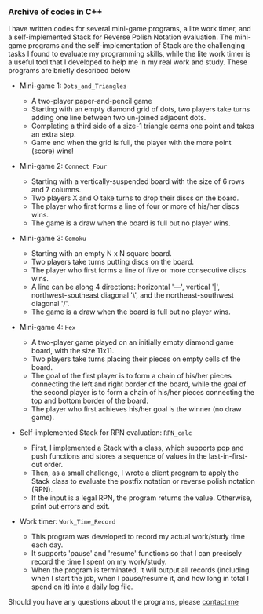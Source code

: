 ### Archive of codes in C++
 
I have written codes for several mini-game programs, a lite work timer, and a self-implemented Stack for Reverse Polish Notation evaluation. The mini-game programs and the self-implementation of Stack are the challenging tasks I found to evaluate my programming skills, while the lite work timer is a useful tool that I developed to help me in my real work and study. These programs are briefly described below

+ Mini-game 1: ```Dots_and_Triangles```
  + A two-player paper-and-pencil game
  + Starting with an empty diamond grid of dots, two players take turns adding one line between two un-joined adjacent dots.
  + Completing a third side of a size-1 triangle earns one point and takes an extra step.
  + Game end when the grid is full, the player with the more point (score) wins!

+ Mini-game 2: ```Connect_Four```
  + Starting with a vertically-suspended board with the size of 6 rows and 7 columns.
  + Two players X and O take turns to drop their discs on the board.
  + The player who first forms a line of four or more of his/her discs wins.
  + The game is a draw when the board is full but no player wins.
    
+ Mini-game 3: ```Gomoku```
  + Starting with an empty N x N square board.
  + Two players take turns putting discs on the board.
  + The player who first forms a line of five or more consecutive discs wins.
  + A line can be along 4 directions: horizontal '—', vertical '|', northwest-southeast diagonal '\\', and the northeast-southwest diagonal '/'.
  + The game is a draw when the board is full but no player wins.
    
+ Mini-game 4: ```Hex```
  + A two-player game played on an initially empty diamond game board, with the size 11x11.
  + Two players take turns placing their pieces on empty cells of the board.
  + The goal of the first player is to form a chain of his/her pieces connecting the left and right border of the board, while the goal of the second player is to form a chain of his/her pieces connecting the top and bottom border of the board.
  + The player who first achieves his/her goal is the winner (no draw game).
    
+ Self-implemented Stack for RPN evaluation: ```RPN_calc```
  + First, I implemented a Stack with a class, which supports pop and push functions and stores a sequence of values in the last-in-first-out order.
  + Then, as a small challenge, I wrote a client program to apply the Stack class to evaluate the postfix notation or reverse polish notation (RPN).
  + If the input is a legal RPN, the program returns the value. Otherwise, print out errors and exit.
    
+ Work timer: ```Work_Time_Record```
  + This program was developed to record my actual work/study time each day.
  + It supports 'pause' and 'resume' functions so that I can precisely record the time I spent on my work/study.
  + When the program is terminated, it will output all records (including when I start the job, when I pause/resume it, and how long in total I spend on it) into a daily log file.

Should you have any questions about the programs, please [contact me](yijun8909@gmail.com)
